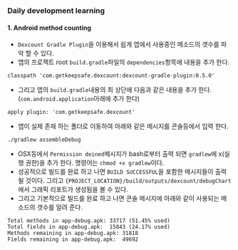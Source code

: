 ### Daily development learning
#### 1. Android method counting 
- `Dexcount Gradle Plugin`을 이용해서 쉽게 앱에서 사용중인 메소드의 갯수를 파악 할 수 있다. 
- 앱의 프로젝트 root `build.gradle`파일의 `dependencies`항목에 내용을 추가 한다. 
```
classpath 'com.getkeepsafe.dexcount:dexcount-gradle-plugin:0.5.0'
```
- 그리고 앱의 `build.gradle`내용의 최 상단에 다음과 같은 내용을 추가 한다. (`com.android.application`아래에 추가 한다)
```
apply plugin: 'com.getkeepsafe.dexcount'
```
- 앱이 실제 존재 하는 폴더로 이동하여 아래와 같은 메시지를 콘솔등에서 입력 한다. 
```
./gradlew assembleDebug
```
- OSX등에서 `Permission deined`메시지가 bash로부터 출력 되면 `gradlew`에 x(실행 권한)을 추가 한다. 명령어는 `chmod +x gradlew`이다.
- 성공적으로 빌드를 완료 하고 나면 `BUILD SUCCESSFUL`을 포함한 메시지들이 출력 될 것이다. 그리고 `{PROJECT_LOCATION}/build/outputs/dexcount/debugChart`에서 그래픽 리포트가 생성됨을 볼 수 있다. 
- 그리고 기본적으로 빌드를 완료 하고 나면 콘솔 메시지에 아래와 같이 사용되는 메소드의 갯수를 알려 준다. 
```
Total methods in app-debug.apk: 33717 (51.45% used)
Total fields in app-debug.apk:  15843 (24.17% used)
Methods remaining in app-debug.apk: 31818
Fields remaining in app-debug.apk:  49692
```

